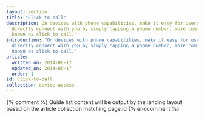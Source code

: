 ```yaml
---
layout: section
title: "Click to call"
description: On devices with phone capabilities, make it easy for users to
  directly connect with you by simply tapping a phone number, more commonly
  known as click to call."
introduction: "On devices with phone capabilities, make it easy for users to
  directly connect with you by simply tapping a phone number, more commonly
  known as click to call."
article:
  written_on: 2014-06-17
  updated_on: 2014-06-17
  order: 1
id: click-to-call
collection: device-access
---
```


{% comment %}
Guide list content will be output by the landing layout pased on the article collection matching page.id
{% endcomment %}
